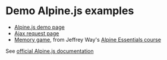 # Demo Alpine.js examples

- [Alpine.js demo page](demo-alpine.html)
- [Ajax request page](ajax.html)
- [Memory game](memory.html), from Jeffrey Way's [Alpine Essentials course](https://laracasts.com/series/alpine-essentials)

See [official Alpine.js documentation](https://alpinejs.dev/)